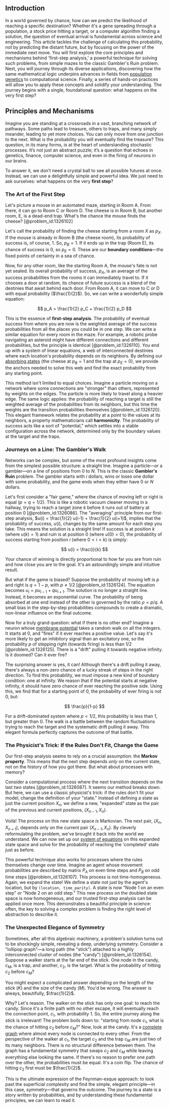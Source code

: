 ## Introduction
In a world governed by chance, how can we predict the likelihood of reaching a specific destination? Whether it's a gene spreading through a population, a stock price hitting a target, or a computer algorithm finding a solution, the question of eventual arrival is fundamental across science and engineering. This article tackles the challenge of calculating this probability, not by predicting the distant future, but by focusing on the power of the immediate next move. You will first explore the core principles and mechanisms behind 'first-step analysis,' a powerful technique for solving such problems, from simple mazes to the classic Gambler's Ruin problem. Next, you will journey through its diverse applications, discovering how the same mathematical logic underpins advances in fields from [population genetics](@article_id:145850) to computational science. Finally, a series of hands-on practices will allow you to apply these concepts and solidify your understanding. The journey begins with a single, foundational question: what happens on the very first step?

## Principles and Mechanisms

Imagine you are standing at a crossroads in a vast, branching network of pathways. Some paths lead to treasure, others to traps, and many simply meander, leading to yet more choices. You can only move from one junction to the next. What is the probability you will eventually find the treasure? This question, in its many forms, is at the heart of understanding stochastic processes. It’s not just an abstract puzzle; it’s a question that echoes in genetics, finance, computer science, and even in the firing of neurons in our brains.

To answer it, we don’t need a crystal ball to see all possible futures at once. Instead, we can use a delightfully simple and powerful idea. We just need to ask ourselves: what happens on the very **first step**?

### The Art of the First Step

Let's picture a mouse in an automated maze, starting in Room A. From there, it can go to Room C or Room D. The cheese is in Room B, but another room, E, is a dead-end trap. What's the chance the mouse finds the cheese? [@problem_id:1326102]

Let's call the probability of finding the cheese starting from a room $X$ as $p_X$. If the mouse is already in Room B (the cheese room), its probability of success is, of course, 1. So, $p_B = 1$. If it ends up in the trap (Room E), its chance of success is 0, so $p_E = 0$. These are our **boundary conditions**—the fixed points of certainty in a sea of chance.

Now, for any other room, like the starting Room A, the mouse's fate is not yet sealed. Its overall probability of success, $p_A$, is an average of the success probabilities from the rooms it can immediately travel to. If it chooses a door at random, its chance of future success is a blend of the destinies that await behind each door. From Room A, it can move to C or D with equal probability ($\frac{1}{2}$). So, we can write a wonderfully simple equation:

$$
p_A = \frac{1}{2} p_C + \frac{1}{2} p_D
$$

This is the essence of **first-step analysis**. The probability of eventual success from where you are now is the weighted average of the success probabilities from all the places you could be in one step. We can write a similar equation for every room in the maze. For example, a robotic probe navigating an asteroid might have different connections and different probabilities, but the principle is identical [@problem_id:1326110]. You end up with a system of linear equations, a web of interconnected destinies where each location's probability depends on its neighbors. By defining our [absorbing states](@article_id:160542) (the cheese at $p_B=1$ and the trap at $p_E=0$), we provide the anchors needed to solve this web and find the exact probability from any starting point.

This method isn't limited to equal choices. Imagine a particle moving on a network where some connections are "stronger" than others, represented by weights on the edges. The particle is more likely to travel along a heavier edge. The same logic applies: the probability of reaching a target is still the weighted average of the probabilities from its neighbors, but this time the weights are the transition probabilities themselves [@problem_id:1326120]. This elegant framework relates the probability at a point to the values at its neighbors, a property mathematicians call **harmonicity**. The probability of success acts like a sort of "potential," which settles into a stable configuration across the network, determined only by the boundary values at the target and the traps.

### Journeys on a Line: The Gambler's Walk

Networks can be complex, but some of the most profound insights come from the simplest possible structure: a straight line. Imagine a particle—or a gambler—on a line of positions from $0$ to $N$. This is the classic **Gambler's Ruin** problem. The gambler starts with $i$ dollars, wins or loses one dollar with some probability, and the game ends when they either have $0$ or $N$ dollars.

Let's first consider a "fair game," where the chance of moving left or right is equal ($p = q = 1/2$). This is like a robotic vacuum cleaner moving in a hallway, trying to reach a target zone $k$ before it runs out of battery at position 0 [@problem_id:1326086]. The "averaging" principle from our first-step analysis, $u(i) = \frac{1}{2} u(i-1) + \frac{1}{2} u(i+1)$, implies that the probability of success, $u(i)$, changes by the same amount for each step you take. This means the solution is a straight line! If success is at position $k$ (where $u(k)=1$) and ruin is at position $0$ (where $u(0)=0$), the probability of success starting from position $i$ (where $0 \lt i \lt k$) is simply:

$$
u(i) = \frac{i}{k}
$$

Your chance of winning is directly proportional to how far you are from ruin and how close you are to the goal. It's an astoundingly simple and intuitive result.

But what if the game is biased? Suppose the probability of moving left is $p$ and right is $q=1-p$, with $p \neq 1/2$ [@problem_id:1326124]. The equation becomes $u_i = p u_{i-1} + q u_{i+1}$. The solution is no longer a straight line. Instead, it becomes an exponential curve. The probability of being absorbed at one end instead of the other is governed by the ratio $\rho = p/q$. A small bias in the step-by-step probabilities compounds to create a dramatic, non-linear influence on the final outcome.

Now for a truly grand question: what if there is no other end? Imagine a neuron whose [membrane potential](@article_id:150502) takes a random walk on all the integers. It starts at 0, and "fires" if it ever reaches a positive value. Let's say it's more likely to get an inhibitory signal than an excitatory one, so the probability $p$ of stepping right (towards firing) is less than $1/2$ [@problem_id:1326125]. There is a "drift" pulling it towards negative infinity. Is it doomed? Can it ever fire?

The surprising answer is yes, it can! Although there's a drift pulling it away, there's always a non-zero chance of a lucky streak of steps in the right direction. To find this probability, we must impose a new kind of boundary condition: one at infinity. We reason that if the potential starts at negative infinity, it should have zero chance of ever reaching the positive side. Using this, we find that for a starting point of 0, the probability of ever firing is not 0, but:

$$
\frac{p}{1-p}
$$

For a drift-dominated system where $p \lt 1/2$, this probability is less than 1, but greater than 0. The walk is a battle between the random fluctuations trying to reach the target and the systematic drift pulling it away. This elegant formula perfectly captures the outcome of that battle.

### The Physicist's Trick: If the Rules Don't Fit, Change the Game

Our first-step analysis seems to rely on a crucial assumption: the **Markov property**. This means that the next step depends *only* on the current state, not on the history of how you got there. But what about processes with memory?

Consider a computational process where the next transition depends on the last *two* states [@problem_id:1326087]. It seems our method breaks down. But here, we can use a classic physicist's trick: if the rules don't fit your model, change the definition of your "state." Instead of defining a state as just the current position $X_n$, we define a new, "expanded" state as the pair of the previous and current positions, $(X_{n-1}, X_n)$.

Voilà! The process on this new state space *is* Markovian. The next pair, $(X_n, X_{n+1})$, depends only on the current pair $(X_{n-1}, X_n)$. By cleverly reformulating the problem, we've brought it back into the world we understand. We can now set up our [system of equations](@article_id:201334) on this expanded state space and solve for the probability of reaching the 'completed' state just as before.

This powerful technique also works for processes where the rules themselves change over time. Imagine an agent whose movement probabilities are described by matrix $P_A$ on even time steps and $P_B$ on odd time steps [@problem_id:1326107]. This process is not time-homogeneous. Again, we expand the state! We define a state not just by the agent's location, but by `(location, time_parity)`. A state is now "Node 1 on an even step" or "Node 2 on an odd step." This new process on the doubled state space is now homogeneous, and our trusted first-step analysis can be applied once more. This demonstrates a beautiful principle in science: often, the key to solving a complex problem is finding the right level of abstraction to describe it.

### The Unexpected Elegance of Symmetry

Sometimes, after all this algebraic machinery, a problem's solution turns out to be shockingly simple, revealing a deep, underlying symmetry. Consider a "lollipop graph"—a long path (the "stick") attached to a highly interconnected cluster of nodes (the "candy") [@problem_id:1326154]. Suppose a walker starts at the far end of the stick. One node in the candy, $c_M$, is a trap, and another, $c_2$, is the target. What is the probability of hitting $c_2$ before $c_M$?

You might expect a complicated answer depending on the length of the stick ($K$) and the size of the candy ($M$). You'd be wrong. The answer is always, beautifully, $\frac{1}{2}$.

Why? Let's reason. The walker on the stick has only one goal: to reach the candy. Since it's a finite path with no other escape, it will eventually reach the connection point, $c_1$, with probability 1. So, the entire journey along the stick is irrelevant! The problem boils down to: "starting from node $c_1$, what is the chance of hitting $c_2$ before $c_M$?" Now, look at the candy. It's a [complete graph](@article_id:260482) where almost every node is connected to every other. From the perspective of the walker at $c_1$, the target $c_2$ and the trap $c_M$ are just two of its many neighbors. There is no structural difference between them. The graph has a fundamental symmetry that swaps $c_2$ and $c_M$ while leaving everything else looking the same. If there's no reason to prefer one path over the other, the probabilities must be equal. It's a coin flip. The chance of hitting $c_2$ first must be $\frac{1}{2}$.

This is the ultimate expression of the Feynman-esque approach: to look past the superficial complexity and find the simple, elegant principle—in this case, symmetry—that governs the outcome. The journey to a state is a story written by probabilities, and by understanding these fundamental principles, we can learn to read it.